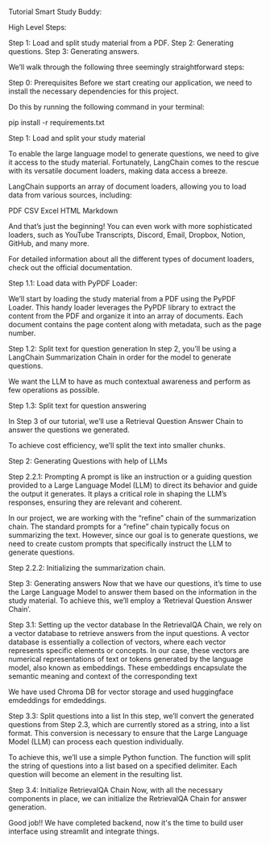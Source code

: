 Tutorial Smart Study Buddy:

High Level Steps:

Step 1: Load and split study material from a PDF.
Step 2: Generating questions.
Step 3: Generating answers.

We’ll walk through the following three seemingly straightforward steps:


Step 0: Prerequisites
Before we start creating our application, we need to install the necessary dependencies for this project.

Do this by running the following command in your terminal:

pip install -r requirements.txt

Step 1: Load and split your study material

To enable the large language model to generate questions, we need to give it access to the study material. Fortunately, LangChain comes to the rescue with its versatile document loaders, making data access a breeze.

LangChain supports an array of document loaders, allowing you to load data from various sources, including:

PDF
CSV
Excel
HTML
Markdown

And that’s just the beginning! You can even work with more sophisticated loaders, such as YouTube Transcripts, Discord, Email, Dropbox, Notion, GitHub, and many more.

For detailed information about all the different types of document loaders, check out the official documentation.

Step 1.1: Load data with PyPDF Loader:

We’ll start by loading the study material from a PDF using the PyPDF Loader. This handy loader leverages the PyPDF library to extract the content from the PDF and organize it into an array of documents. Each document contains the page content along with metadata, such as the page number.

Step 1.2: Split text for question generation
In step 2, you’ll be using a LangChain Summarization Chain in order for the model to generate questions.

We want the LLM to have as much contextual awareness and perform as few operations as possible.

Step 1.3: Split text for question answering

In Step 3 of our tutorial, we’ll use a Retrieval Question Answer Chain to answer the questions we generated.

To achieve cost efficiency, we’ll split the text into smaller chunks.

Step 2: Generating Questions with help of LLMs

Step 2.2.1: Prompting
A prompt is like an instruction or a guiding question provided to a Large Language Model (LLM) to direct its behavior and guide the output it generates. It plays a critical role in shaping the LLM’s responses, ensuring they are relevant and coherent.

In our project, we are working with the “refine” chain of the summarization chain. The standard prompts for a “refine” chain typically focus on summarizing the text. However, since our goal is to generate questions, we need to create custom prompts that specifically instruct the LLM to generate questions.

Step 2.2.2: Initializing the summarization chain.

Step 3: Generating answers
Now that we have our questions, it’s time to use the Large Language Model to answer them based on the information in the study material. To achieve this, we’ll employ a ‘Retrieval Question Answer Chain’.

Step 3.1: Setting up the vector database
In the RetrievalQA Chain, we rely on a vector database to retrieve answers from the input questions. A vector database is essentially a collection of vectors, where each vector represents specific elements or concepts. In our case, these vectors are numerical representations of text or tokens generated by the language model, also known as embeddings. These embeddings encapsulate the semantic meaning and context of the corresponding text

We have used Chroma DB for vector storage and used huggingface emdeddings for emdeddings.

Step 3.3: Split questions into a list
In this step, we’ll convert the generated questions from Step 2.3, which are currently stored as a string, into a list format. This conversion is necessary to ensure that the Large Language Model (LLM) can process each question individually.

To achieve this, we’ll use a simple Python function. The function will split the string of questions into a list based on a specified delimiter. Each question will become an element in the resulting list.

Step 3.4: Initialize RetrievalQA Chain
Now, with all the necessary components in place, we can initialize the RetrievalQA Chain for answer generation.

Good job!! We have completed backend, now it's the time to build user interface using streamlit and integrate things.